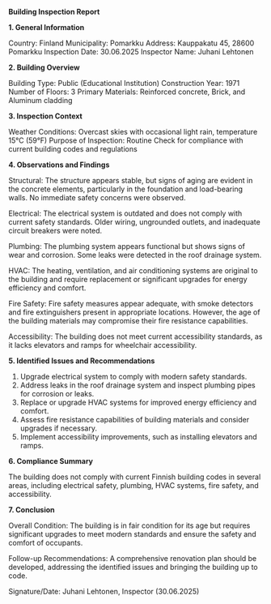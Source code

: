  **Building Inspection Report**

**1. General Information**

Country: Finland
Municipality: Pomarkku
Address: Kauppakatu 45, 28600 Pomarkku
Inspection Date: 30.06.2025
Inspector Name: Juhani Lehtonen

**2. Building Overview**

Building Type: Public (Educational Institution)
Construction Year: 1971
Number of Floors: 3
Primary Materials: Reinforced concrete, Brick, and Aluminum cladding

**3. Inspection Context**

Weather Conditions: Overcast skies with occasional light rain, temperature 15°C (59°F)
Purpose of Inspection: Routine Check for compliance with current building codes and regulations

**4. Observations and Findings**

Structural: The structure appears stable, but signs of aging are evident in the concrete elements, particularly in the foundation and load-bearing walls. No immediate safety concerns were observed.

Electrical: The electrical system is outdated and does not comply with current safety standards. Older wiring, ungrounded outlets, and inadequate circuit breakers were noted.

Plumbing: The plumbing system appears functional but shows signs of wear and corrosion. Some leaks were detected in the roof drainage system.

HVAC: The heating, ventilation, and air conditioning systems are original to the building and require replacement or significant upgrades for energy efficiency and comfort.

Fire Safety: Fire safety measures appear adequate, with smoke detectors and fire extinguishers present in appropriate locations. However, the age of the building materials may compromise their fire resistance capabilities.

Accessibility: The building does not meet current accessibility standards, as it lacks elevators and ramps for wheelchair accessibility.

**5. Identified Issues and Recommendations**

1. Upgrade electrical system to comply with modern safety standards.
2. Address leaks in the roof drainage system and inspect plumbing pipes for corrosion or leaks.
3. Replace or upgrade HVAC systems for improved energy efficiency and comfort.
4. Assess fire resistance capabilities of building materials and consider upgrades if necessary.
5. Implement accessibility improvements, such as installing elevators and ramps.

**6. Compliance Summary**

The building does not comply with current Finnish building codes in several areas, including electrical safety, plumbing, HVAC systems, fire safety, and accessibility.

**7. Conclusion**

Overall Condition: The building is in fair condition for its age but requires significant upgrades to meet modern standards and ensure the safety and comfort of occupants.

Follow-up Recommendations: A comprehensive renovation plan should be developed, addressing the identified issues and bringing the building up to code.

Signature/Date: Juhani Lehtonen, Inspector (30.06.2025)